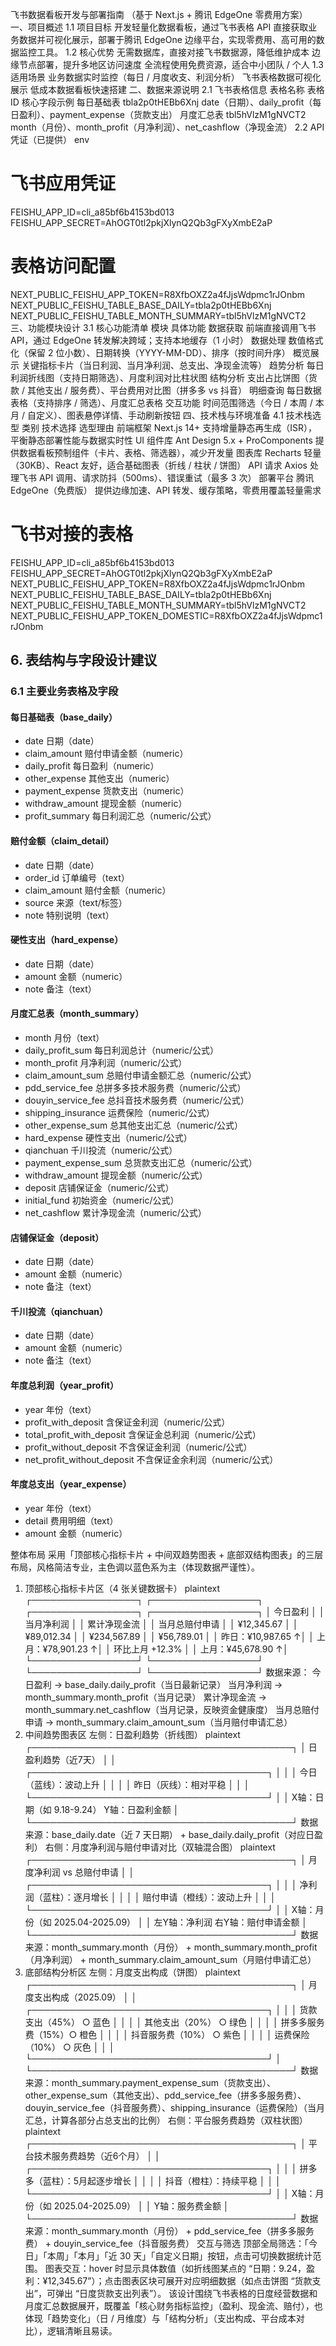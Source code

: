 飞书数据看板开发与部署指南
（基于 Next.js + 腾讯 EdgeOne 零费用方案）
一、项目概述
1.1 项目目标
开发轻量化数据看板，通过飞书表格 API 直接获取业务数据并可视化展示，部署于腾讯 EdgeOne 边缘平台，实现零费用、高可用的数据监控工具。
1.2 核心优势
无需数据库，直接对接飞书数据源，降低维护成本
边缘节点部署，提升多地区访问速度
全流程使用免费资源，适合中小团队 / 个人
1.3 适用场景
业务数据实时监控（每日 / 月度收支、利润分析）
飞书表格数据可视化展示
低成本数据看板快速搭建
二、数据来源说明
2.1 飞书表格信息
表格名称	表格 ID	核心字段示例
每日基础表	tbla2p0tHEBb6Xnj	date（日期）、daily_profit（每日盈利）、payment_expense（货款支出）
月度汇总表	tbl5hVlzM1gNVCT2	month（月份）、month_profit（月净利润）、net_cashflow（净现金流）
2.2 API 凭证（已提供）
env
# 飞书应用凭证  
FEISHU_APP_ID=cli_a85bf6b4153bd013  
FEISHU_APP_SECRET=AhOGT0tl2pkjXlynQ2Qb3gFXyXmbE2aP  

# 表格访问配置  
NEXT_PUBLIC_FEISHU_APP_TOKEN=R8XfbOXZ2a4fJjsWdpmc1rJOnbm  
NEXT_PUBLIC_FEISHU_TABLE_BASE_DAILY=tbla2p0tHEBb6Xnj  
NEXT_PUBLIC_FEISHU_TABLE_MONTH_SUMMARY=tbl5hVlzM1gNVCT2  
三、功能模块设计
3.1 核心功能清单
模块	具体功能
数据获取	前端直接调用飞书 API，通过 EdgeOne 转发解决跨域；支持本地缓存（1 小时）
数据处理	数值格式化（保留 2 位小数）、日期转换（YYYY-MM-DD）、排序（按时间升序）
概览展示	关键指标卡片（当日利润、当月净利润、总支出、净现金流等）
趋势分析	每日利润折线图（支持日期筛选）、月度利润对比柱状图
结构分析	支出占比饼图（货款 / 其他支出 / 服务费）、平台费用对比图（拼多多 vs 抖音）
明细查询	每日数据表格（支持排序 / 筛选）、月度汇总表格
交互功能	时间范围筛选（今日 / 本周 / 本月 / 自定义）、图表悬停详情、手动刷新按钮
四、技术栈与环境准备
4.1 技术栈选型
类别	技术选择	选型理由
前端框架	Next.js 14+	支持增量静态再生成（ISR），平衡静态部署性能与数据实时性
UI 组件库	Ant Design 5.x + ProComponents	提供数据看板预制组件（卡片、表格、筛选器），减少开发量
图表库	Recharts	轻量（30KB）、React 友好，适合基础图表（折线 / 柱状 / 饼图）
API 请求	Axios	处理飞书 API 调用、请求防抖（500ms）、错误重试（最多 3 次）
部署平台	腾讯 EdgeOne（免费版）	提供边缘加速、API 转发、缓存策略，零费用覆盖轻量需求

# 飞书对接的表格
FEISHU_APP_ID=cli_a85bf6b4153bd013
FEISHU_APP_SECRET=AhOGT0tl2pkjXlynQ2Qb3gFXyXmbE2aP
NEXT_PUBLIC_FEISHU_APP_TOKEN=R8XfbOXZ2a4fJjsWdpmc1rJOnbm
NEXT_PUBLIC_FEISHU_TABLE_BASE_DAILY=tbla2p0tHEBb6Xnj
NEXT_PUBLIC_FEISHU_TABLE_MONTH_SUMMARY=tbl5hVlzM1gNVCT2
NEXT_PUBLIC_FEISHU_APP_TOKEN_DOMESTIC=R8XfbOXZ2a4fJjsWdpmc1rJOnbm


## 6. 表结构与字段设计建议

### 6.1 主要业务表格及字段

#### 每日基础表（base_daily）
- date             日期（date）
- claim_amount     赔付申请金额（numeric）
- daily_profit     每日盈利（numeric）
- other_expense    其他支出（numeric）
- payment_expense  货款支出（numeric）
- withdraw_amount  提现金额（numeric）
- profit_summary   每日利润汇总（numeric/公式）

#### 赔付金额（claim_detail）
- date             日期（date）
- order_id         订单编号（text）
- claim_amount     赔付金额（numeric）
- source           来源（text/标签）
- note             特别说明（text）

#### 硬性支出（hard_expense）
- date             日期（date）
- amount           金额（numeric）
- note             备注（text）

#### 月度汇总表（month_summary）
- month            月份（text）
- daily_profit_sum 每日利润总计（numeric/公式）
- month_profit     月净利润（numeric/公式）
- claim_amount_sum 总赔付申请金额汇总（numeric/公式）
- pdd_service_fee  总拼多多技术服务费（numeric/公式）
- douyin_service_fee 总抖音技术服务费（numeric/公式）
- shipping_insurance 运费保险（numeric/公式）
- other_expense_sum 总其他支出汇总（numeric/公式）
- hard_expense     硬性支出（numeric/公式）
- qianchuan        千川投流（numeric/公式）
- payment_expense_sum 总货款支出汇总（numeric/公式）
- withdraw_amount  提现金额（numeric/公式）
- deposit          店铺保证金（numeric/公式）
- initial_fund     初始资金（numeric/公式）
- net_cashflow     累计净现金流（numeric/公式）

#### 店铺保证金（deposit）
- date             日期（date）
- amount           金额（numeric）
- note             备注（text）

#### 千川投流（qianchuan）
- date             日期（date）
- amount           金额（numeric）
- note             备注（text）

#### 年度总利润（year_profit）
- year             年份（text）
- profit_with_deposit    含保证金利润（numeric/公式）
- total_profit_with_deposit 含保证金总利润（numeric/公式）
- profit_without_deposit 不含保证金利润（numeric/公式）
- net_profit_without_deposit 不含保证金余利润（numeric/公式）

#### 年度总支出（year_expense）
- year             年份（text）
- detail           费用明细（text）
- amount           金额（numeric）

整体布局
采用「顶部核心指标卡片 + 中间双趋势图表 + 底部双结构图表」的三层布局，风格简洁专业，主色调以蓝色系为主（体现数据严谨性）。
1. 顶部核心指标卡片区（4 张关键数据卡）
plaintext
┌─────────────────┐   ┌─────────────────┐   ┌─────────────────┐   ┌─────────────────┐
│ 今日盈利         │   │ 当月净利润       │   │ 累计净现金流     │   │ 当月总赔付申请   │
│ ¥12,345.67      │   │ ¥89,012.34      │   │ ¥234,567.89     │   │ ¥56,789.01      │
│ 昨日：¥10,987.65 ↑│   │ 上月：¥78,901.23 ↑│   │ 环比上月 +12.3%  │   │ 上月：¥45,678.90 ↑│
└─────────────────┘   └─────────────────┘   └─────────────────┘   └─────────────────┘
数据来源：
今日盈利 → base_daily.daily_profit（当日最新记录）
当月净利润 → month_summary.month_profit（当月记录）
累计净现金流 → month_summary.net_cashflow（当月记录，反映资金健康度）
当月总赔付申请 → month_summary.claim_amount_sum（当月赔付申请汇总）
2. 中间趋势图表区
左侧：日盈利趋势（折线图）
plaintext
┌──────────────────────────────────────────┐
│ 日盈利趋势（近7天）                      │
│ ┌──────────────────────────────────────┐ │
│ │ 今日（蓝线）：波动上升                │ │
│ │ 昨日（灰线）：相对平稳                │ │
│ └──────────────────────────────────────┘ │
│ X轴：日期（如 9.18-9.24）  Y轴：日盈利金额   │
└──────────────────────────────────────────┘
数据来源：base_daily.date（近 7 天日期） + base_daily.daily_profit（对应日盈利）
右侧：月度净利润与赔付申请对比（双轴混合图）
plaintext
┌──────────────────────────────────────────┐
│ 月度净利润 vs 总赔付申请                │
│ ┌──────────────────────────────────────┐ │
│ │ 净利润（蓝柱）：逐月增长              │ │
│ │ 赔付申请（橙线）：波动上升            │ │
│ └──────────────────────────────────────┘ │
│ X轴：月份（如 2025.04-2025.09）          │
│ 左Y轴：净利润   右Y轴：赔付申请金额     │
└──────────────────────────────────────────┘
数据来源：month_summary.month（月份） + month_summary.month_profit（月净利润） + month_summary.claim_amount_sum（月赔付申请汇总）
3. 底部结构分析区
左侧：月度支出构成（饼图）
plaintext
┌──────────────────────────────────────────┐
│ 月度支出构成（2025.09）                  │
│ ┌──────────────────────────────────────┐ │
│ │ 货款支出（45%） ○ 蓝色                │ │
│ │ 其他支出（20%） ○ 绿色                │ │
│ │ 拼多多服务费（15%）○ 橙色             │ │
│ │ 抖音服务费（10%） ○ 紫色             │ │
│ │ 运费保险（10%） ○ 灰色                │ │
│ └──────────────────────────────────────┘ │
└──────────────────────────────────────────┘
数据来源：month_summary.payment_expense_sum（货款支出）、other_expense_sum（其他支出）、pdd_service_fee（拼多多服务费）、douyin_service_fee（抖音服务费）、shipping_insurance（运费保险）（当月汇总，计算各部分占总支出的比例）
右侧：平台服务费趋势（双柱状图）
plaintext
┌──────────────────────────────────────────┐
│ 平台技术服务费趋势（近6个月）            │
│ ┌──────────────────────────────────────┐ │
│ │ 拼多多（蓝柱）：5月起逐步增长         │ │
│ │ 抖音（橙柱）：持续平稳                │ │
│ └──────────────────────────────────────┘ │
│ X轴：月份（如 2025.04-2025.09）          │
│ Y轴：服务费金额                         │
└──────────────────────────────────────────┘
数据来源：month_summary.month（月份） + pdd_service_fee（拼多多服务费） + douyin_service_fee（抖音服务费）
交互与筛选
顶部全局筛选：「今日」「本周」「本月」「近 30 天」「自定义日期」按钮，点击可切换数据统计范围。
图表交互：hover 时显示具体数值（如折线图某点的 “日期：9.24，盈利：¥12,345.67”）；点击图表区块可展开对应明细数据（如点击饼图 “货款支出”，可弹出 “日度货款支出列表”）。
该设计围绕飞书表格的日度经营数据和月度汇总数据展开，既覆盖「核心财务指标监控」（盈利、现金流、赔付），也体现「趋势变化」（日 / 月维度）与「结构分析」（支出构成、平台成本对比），逻辑清晰且易读。
